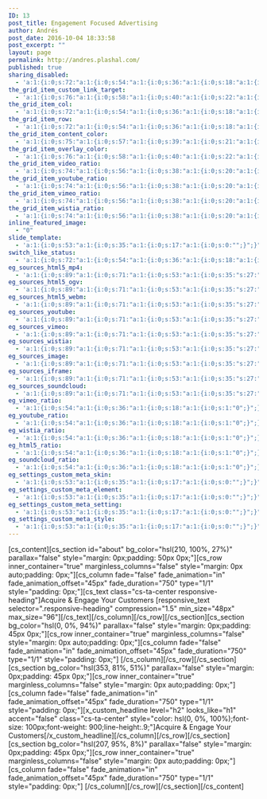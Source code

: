 ```yaml
---
ID: 13
post_title: Engagement Focused Advertising
author: Andrés
post_date: 2016-10-04 18:33:58
post_excerpt: ""
layout: page
permalink: http://andres.plashal.com/
published: true
sharing_disabled:
  - 'a:1:{i:0;s:72:"a:1:{i:0;s:54:"a:1:{i:0;s:36:"a:1:{i:0;s:18:"a:1:{i:0;s:1:"1";}";}";}";}";}'
the_grid_item_custom_link_target:
  - 'a:1:{i:0;s:76:"a:1:{i:0;s:58:"a:1:{i:0;s:40:"a:1:{i:0;s:22:"a:1:{i:0;s:5:"_self";}";}";}";}";}'
the_grid_item_col:
  - 'a:1:{i:0;s:72:"a:1:{i:0;s:54:"a:1:{i:0;s:36:"a:1:{i:0;s:18:"a:1:{i:0;s:1:"1";}";}";}";}";}'
the_grid_item_row:
  - 'a:1:{i:0;s:72:"a:1:{i:0;s:54:"a:1:{i:0;s:36:"a:1:{i:0;s:18:"a:1:{i:0;s:1:"1";}";}";}";}";}'
the_grid_item_content_color:
  - 'a:1:{i:0;s:75:"a:1:{i:0;s:57:"a:1:{i:0;s:39:"a:1:{i:0;s:21:"a:1:{i:0;s:4:"dark";}";}";}";}";}'
the_grid_item_overlay_color:
  - 'a:1:{i:0;s:76:"a:1:{i:0;s:58:"a:1:{i:0;s:40:"a:1:{i:0;s:22:"a:1:{i:0;s:5:"light";}";}";}";}";}'
the_grid_item_video_ratio:
  - 'a:1:{i:0;s:74:"a:1:{i:0;s:56:"a:1:{i:0;s:38:"a:1:{i:0;s:20:"a:1:{i:0;s:3:"4:3";}";}";}";}";}'
the_grid_item_youtube_ratio:
  - 'a:1:{i:0;s:74:"a:1:{i:0;s:56:"a:1:{i:0;s:38:"a:1:{i:0;s:20:"a:1:{i:0;s:3:"4:3";}";}";}";}";}'
the_grid_item_vimeo_ratio:
  - 'a:1:{i:0;s:74:"a:1:{i:0;s:56:"a:1:{i:0;s:38:"a:1:{i:0;s:20:"a:1:{i:0;s:3:"4:3";}";}";}";}";}'
the_grid_item_wistia_ratio:
  - 'a:1:{i:0;s:74:"a:1:{i:0;s:56:"a:1:{i:0;s:38:"a:1:{i:0;s:20:"a:1:{i:0;s:3:"4:3";}";}";}";}";}'
inline_featured_image:
  - "0"
slide_template:
  - 'a:1:{i:0;s:53:"a:1:{i:0;s:35:"a:1:{i:0;s:17:"a:1:{i:0;s:0:"";}";}";}";}'
switch_like_status:
  - 'a:1:{i:0;s:72:"a:1:{i:0;s:54:"a:1:{i:0;s:36:"a:1:{i:0;s:18:"a:1:{i:0;s:1:"1";}";}";}";}";}'
eg_sources_html5_mp4:
  - 'a:1:{i:0;s:89:"a:1:{i:0;s:71:"a:1:{i:0;s:53:"a:1:{i:0;s:35:"s:27:"a:1:{i:0;s:0:&quot;&quot;;}";";}";}";}";}'
eg_sources_html5_ogv:
  - 'a:1:{i:0;s:89:"a:1:{i:0;s:71:"a:1:{i:0;s:53:"a:1:{i:0;s:35:"s:27:"a:1:{i:0;s:0:&quot;&quot;;}";";}";}";}";}'
eg_sources_html5_webm:
  - 'a:1:{i:0;s:89:"a:1:{i:0;s:71:"a:1:{i:0;s:53:"a:1:{i:0;s:35:"s:27:"a:1:{i:0;s:0:&quot;&quot;;}";";}";}";}";}'
eg_sources_youtube:
  - 'a:1:{i:0;s:89:"a:1:{i:0;s:71:"a:1:{i:0;s:53:"a:1:{i:0;s:35:"s:27:"a:1:{i:0;s:0:&quot;&quot;;}";";}";}";}";}'
eg_sources_vimeo:
  - 'a:1:{i:0;s:89:"a:1:{i:0;s:71:"a:1:{i:0;s:53:"a:1:{i:0;s:35:"s:27:"a:1:{i:0;s:0:&quot;&quot;;}";";}";}";}";}'
eg_sources_wistia:
  - 'a:1:{i:0;s:89:"a:1:{i:0;s:71:"a:1:{i:0;s:53:"a:1:{i:0;s:35:"s:27:"a:1:{i:0;s:0:&quot;&quot;;}";";}";}";}";}'
eg_sources_image:
  - 'a:1:{i:0;s:89:"a:1:{i:0;s:71:"a:1:{i:0;s:53:"a:1:{i:0;s:35:"s:27:"a:1:{i:0;s:0:&quot;&quot;;}";";}";}";}";}'
eg_sources_iframe:
  - 'a:1:{i:0;s:89:"a:1:{i:0;s:71:"a:1:{i:0;s:53:"a:1:{i:0;s:35:"s:27:"a:1:{i:0;s:0:&quot;&quot;;}";";}";}";}";}'
eg_sources_soundcloud:
  - 'a:1:{i:0;s:89:"a:1:{i:0;s:71:"a:1:{i:0;s:53:"a:1:{i:0;s:35:"s:27:"a:1:{i:0;s:0:&quot;&quot;;}";";}";}";}";}'
eg_vimeo_ratio:
  - 'a:1:{i:0;s:54:"a:1:{i:0;s:36:"a:1:{i:0;s:18:"a:1:{i:0;s:1:"0";}";}";}";}'
eg_youtube_ratio:
  - 'a:1:{i:0;s:54:"a:1:{i:0;s:36:"a:1:{i:0;s:18:"a:1:{i:0;s:1:"0";}";}";}";}'
eg_wistia_ratio:
  - 'a:1:{i:0;s:54:"a:1:{i:0;s:36:"a:1:{i:0;s:18:"a:1:{i:0;s:1:"0";}";}";}";}'
eg_html5_ratio:
  - 'a:1:{i:0;s:54:"a:1:{i:0;s:36:"a:1:{i:0;s:18:"a:1:{i:0;s:1:"0";}";}";}";}'
eg_soundcloud_ratio:
  - 'a:1:{i:0;s:54:"a:1:{i:0;s:36:"a:1:{i:0;s:18:"a:1:{i:0;s:1:"0";}";}";}";}'
eg_settings_custom_meta_skin:
  - 'a:1:{i:0;s:53:"a:1:{i:0;s:35:"a:1:{i:0;s:17:"a:1:{i:0;s:0:"";}";}";}";}'
eg_settings_custom_meta_element:
  - 'a:1:{i:0;s:53:"a:1:{i:0;s:35:"a:1:{i:0;s:17:"a:1:{i:0;s:0:"";}";}";}";}'
eg_settings_custom_meta_setting:
  - 'a:1:{i:0;s:53:"a:1:{i:0;s:35:"a:1:{i:0;s:17:"a:1:{i:0;s:0:"";}";}";}";}'
eg_settings_custom_meta_style:
  - 'a:1:{i:0;s:53:"a:1:{i:0;s:35:"a:1:{i:0;s:17:"a:1:{i:0;s:0:"";}";}";}";}'
---
```

[cs_content][cs_section id="about" bg_color="hsl(210, 100%, 27%)" parallax="false" style="margin: 0px;padding: 50px 0px;"][cs_row inner_container="true" marginless_columns="false" style="margin: 0px auto;padding: 0px;"][cs_column fade="false" fade_animation="in" fade_animation_offset="45px" fade_duration="750" type="1/1" style="padding: 0px;"][cs_text class="cs-ta-center responsive-heading"]<span class="line">Acquire  &amp; Engage</span> <span class="line">Your Customers <span>
[responsive_text selector=".responsive-heading" compression="1.5" min_size="48px" max_size="96"][/cs_text][/cs_column][/cs_row][/cs_section][cs_section bg_color="hsl(0, 0%, 94%)" parallax="false" style="margin: 0px;padding: 45px 0px;"][cs_row inner_container="true" marginless_columns="false" style="margin: 0px auto;padding: 0px;"][cs_column fade="false" fade_animation="in" fade_animation_offset="45px" fade_duration="750" type="1/1" style="padding: 0px;"]&nbsp;[/cs_column][/cs_row][/cs_section][cs_section bg_color="hsl(353, 81%, 51%)" parallax="false" style="margin: 0px;padding: 45px 0px;"][cs_row inner_container="true" marginless_columns="false" style="margin: 0px auto;padding: 0px;"][cs_column fade="false" fade_animation="in" fade_animation_offset="45px" fade_duration="750" type="1/1" style="padding: 0px;"][x_custom_headline level="h2" looks_like="h1" accent="false" class="cs-ta-center" style="color: hsl(0, 0%, 100%);font-size: 100px;font-weight: 900;line-height:.9;"]Acquire  &amp; Engage 
Your Customers[/x_custom_headline][/cs_column][/cs_row][/cs_section][cs_section bg_color="hsl(207, 95%, 8%)" parallax="false" style="margin: 0px;padding: 45px 0px;"][cs_row inner_container="true" marginless_columns="false" style="margin: 0px auto;padding: 0px;"][cs_column fade="false" fade_animation="in" fade_animation_offset="45px" fade_duration="750" type="1/1" style="padding: 0px;"]&nbsp;[/cs_column][/cs_row][/cs_section][/cs_content]
